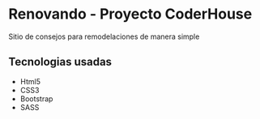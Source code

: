 <h1>Renovando - Proyecto CoderHouse </h1>
<p>Sitio de consejos para remodelaciones de manera simple</p>

<h2>Tecnologias usadas</h2>
<ul>
<li>Html5</li>
<li>CSS3</li>
<li>Bootstrap</li>
<li>SASS</li>
</ul>